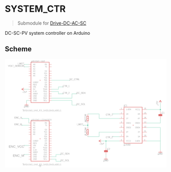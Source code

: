 # SYSTEM_CTR
> Submodule for [Drive-DC-AC-SC](https://github.com/Damianoo00/Drive-DC-AC-SC)

DC-SC-PV system controller on Arduino

## Scheme
![SYSTEM_CTR scheme](https://github.com/Damianoo00/Drive-DC-AC-SC/blob/ALL/schemes/SYSTEM_CTR_SH.png?raw=true)
